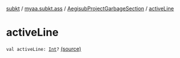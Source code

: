 [subkt](../../index.md) / [myaa.subkt.ass](../index.md) / [AegisubProjectGarbageSection](index.md) / [activeLine](./active-line.md)

# activeLine

`val activeLine: `[`Int`](https://kotlinlang.org/api/latest/jvm/stdlib/kotlin/-int/index.html)`?` [(source)](https://github.com/Myaamori/SubKt/blob/0.1.9/src/main/kotlin/myaa/subkt/ass/parser.kt#L764)